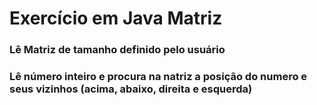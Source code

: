 # Exercício em Java Matriz
### Lê Matriz de tamanho definido pelo usuário
### Lê número inteiro e procura na natriz a posição do numero e seus vizinhos (acima, abaixo, direita e esquerda) 
